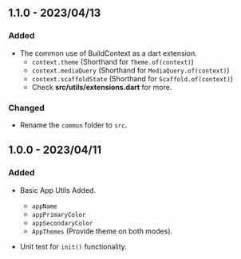 ## 1.1.0 - 2023/04/13

### Added

- The common use of BuildContext as a dart extension.
  - `context.theme` (Shorthand for `Theme.of(context)`)
  - `context.mediaQuery` (Shorthand for `MediaQuery.of(context)`)
  - `context.scaffoldState` (Shorthand for `Scaffold.of(context)`)
  - Check **src/utils/extensions.dart** for more.

### Changed

- Rename the `common` folder to `src`.

## 1.0.0 - 2023/04/11

### Added

- Basic App Utils Added.

  - `appName`
  - `appPrimaryColor`
  - `appSecondaryColor`
  - `AppThemes` (Provide theme on both modes).

- Unit test for `init()` functionality.
